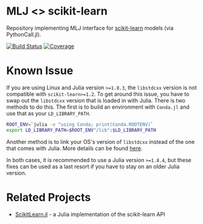 # MLJ <> scikit-learn
Repository implementing MLJ interface for 
[scikit-learn](https://github.com/scikit-learn/scikit-learn) models (via PythonCall.jl). 


[![Build Status](https://github.com/JuliaAI/MLJScikitLearnInterface.jl/workflows/CI/badge.svg)](https://github.com/JuliaAI/MLJScikitLearnInterface.jl/actions)
[![Coverage](http://codecov.io/github/JuliaAI/MLJScikitLearnInterface.jl/coverage.svg?branch=master)](https://codecov.io/gh/JuliaAI/MLJScikitLearnInterface.jl)

# Known Issue
If you are using Linux and Julia version `>=1.8.3`, the `libstdcxx` version is not compatible with `scikit-learn>=1.2`. To get around this issue, you have to swap out the `libstdcxx` version that is loaded in with Julia. There is two methods to do this. The first is to build an environment with `Conda.jl` and use that as your `LD_LIBRARY_PATH`. 
```bash
ROOT_ENV=`julia -e "using Conda; print(Conda.ROOTENV)`
export LD_LIBRARY_PATH=$ROOT_ENV"/lib":$LD_LIBRARY_PATH
```

Another method is to link your OS's version of `libstdcxx` instead of the one that comes with Julia. More details can be found [here](https://github.com/hhaensel/ReplaceLibstdcxx.jl).

In both cases, it is recommended to use a Julia version `>=1.8.4`, but these fixes can be used as a last resort if you have to stay on an older Julia version. 

# Related Projects
- [ScikitLearn.jl](https://github.com/cstjean/ScikitLearn.jl) - a Julia implementation of the scikit-learn API

